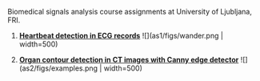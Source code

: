 Biomedical signals analysis course assignments at University of Ljubljana, FRI.

1. [**Heartbeat detection in ECG records**](as1)
![](as1/figs/wander.png | width=500)

2. [**Organ contour detection in CT images with Canny edge detector**](as2)
![](as2/figs/examples.png | width=500)